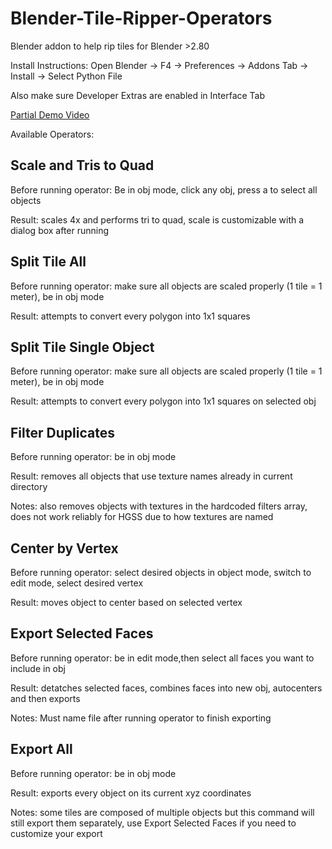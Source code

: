 # Blender-Tile-Ripper-Operators
Blender addon to help rip tiles for Blender >2.80

Install Instructions: Open Blender -> F4 -> Preferences -> Addons Tab -> Install -> Select Python File

Also make sure Developer Extras are enabled in Interface Tab
                                                        
                                                      




[Partial Demo Video](https://streamable.com/g7cpjx)

Available Operators:


## Scale and Tris to Quad

Before running operator: Be in obj mode, click any obj, press a to select all objects

Result: scales 4x and performs tri to quad, scale is customizable with a dialog box after running
 
## Split Tile All

Before running operator: make sure all objects are scaled properly (1 tile = 1 meter), be in obj mode

Result: attempts to convert every polygon into 1x1 squares 
 

## Split Tile Single Object

Before running operator: make sure all objects are scaled properly (1 tile = 1 meter), be in obj mode

Result: attempts to convert every polygon into 1x1 squares on selected obj


## Filter Duplicates

Before running operator: be in obj mode

Result: removes all objects that use texture names already in current directory

Notes: also removes objects with textures in the hardcoded filters array, does not work reliably for HGSS due to how textures are named
 

## Center by Vertex

Before running operator: select desired objects in object mode, switch to edit mode, select desired vertex

Result: moves object to center based on selected vertex
 

## Export Selected Faces

Before running operator: be in edit mode,then select all faces you want to include in obj

Result: detatches selected faces, combines faces into new obj, autocenters and then exports

Notes: Must name file after running operator to finish exporting


## Export All

Before running operator: be in obj mode

Result: exports every object on its current xyz coordinates

Notes: some tiles are composed of multiple objects but this command will still export them separately, use Export Selected Faces if you need to customize your export 
